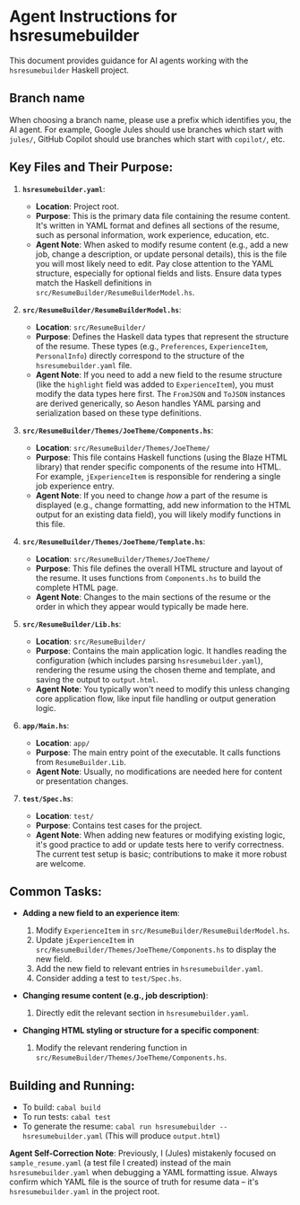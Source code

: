 # Agent Instructions for hsresumebuilder

This document provides guidance for AI agents working with the `hsresumebuilder` Haskell project.

## Branch name

When choosing a branch name, please use a prefix which identifies you, the AI agent. For example, Google Jules should use branches which start with `jules/`, GitHub Copilot should use branches which start with `copilot/`, etc.

## Key Files and Their Purpose:

1.  **`hsresumebuilder.yaml`**:
    *   **Location**: Project root.
    *   **Purpose**: This is the primary data file containing the resume content. It's written in YAML format and defines all sections of the resume, such as personal information, work experience, education, etc.
    *   **Agent Note**: When asked to modify resume content (e.g., add a new job, change a description, or update personal details), this is the file you will most likely need to edit. Pay close attention to the YAML structure, especially for optional fields and lists. Ensure data types match the Haskell definitions in `src/ResumeBuilder/ResumeBuilderModel.hs`.

2.  **`src/ResumeBuilder/ResumeBuilderModel.hs`**:
    *   **Location**: `src/ResumeBuilder/`
    *   **Purpose**: Defines the Haskell data types that represent the structure of the resume. These types (e.g., `Preferences`, `ExperienceItem`, `PersonalInfo`) directly correspond to the structure of the `hsresumebuilder.yaml` file.
    *   **Agent Note**: If you need to add a new field to the resume structure (like the `highlight` field was added to `ExperienceItem`), you must modify the data types here first. The `FromJSON` and `ToJSON` instances are derived generically, so Aeson handles YAML parsing and serialization based on these type definitions.

3.  **`src/ResumeBuilder/Themes/JoeTheme/Components.hs`**:
    *   **Location**: `src/ResumeBuilder/Themes/JoeTheme/`
    *   **Purpose**: This file contains Haskell functions (using the Blaze HTML library) that render specific components of the resume into HTML. For example, `jExperienceItem` is responsible for rendering a single job experience entry.
    *   **Agent Note**: If you need to change *how* a part of the resume is displayed (e.g., change formatting, add new information to the HTML output for an existing data field), you will likely modify functions in this file.

4.  **`src/ResumeBuilder/Themes/JoeTheme/Template.hs`**:
    *   **Location**: `src/ResumeBuilder/Themes/JoeTheme/`
    *   **Purpose**: This file defines the overall HTML structure and layout of the resume. It uses functions from `Components.hs` to build the complete HTML page.
    *   **Agent Note**: Changes to the main sections of the resume or the order in which they appear would typically be made here.

5.  **`src/ResumeBuilder/Lib.hs`**:
    *   **Location**: `src/ResumeBuilder/`
    *   **Purpose**: Contains the main application logic. It handles reading the configuration (which includes parsing `hsresumebuilder.yaml`), rendering the resume using the chosen theme and template, and saving the output to `output.html`.
    *   **Agent Note**: You typically won't need to modify this unless changing core application flow, like input file handling or output generation logic.

6.  **`app/Main.hs`**:
    *   **Location**: `app/`
    *   **Purpose**: The main entry point of the executable. It calls functions from `ResumeBuilder.Lib`.
    *   **Agent Note**: Usually, no modifications are needed here for content or presentation changes.

7.  **`test/Spec.hs`**:
    *   **Location**: `test/`
    *   **Purpose**: Contains test cases for the project.
    *   **Agent Note**: When adding new features or modifying existing logic, it's good practice to add or update tests here to verify correctness. The current test setup is basic; contributions to make it more robust are welcome.

## Common Tasks:

*   **Adding a new field to an experience item**:
    1.  Modify `ExperienceItem` in `src/ResumeBuilder/ResumeBuilderModel.hs`.
    2.  Update `jExperienceItem` in `src/ResumeBuilder/Themes/JoeTheme/Components.hs` to display the new field.
    3.  Add the new field to relevant entries in `hsresumebuilder.yaml`.
    4.  Consider adding a test to `test/Spec.hs`.

*   **Changing resume content (e.g., job description)**:
    1.  Directly edit the relevant section in `hsresumebuilder.yaml`.

*   **Changing HTML styling or structure for a specific component**:
    1.  Modify the relevant rendering function in `src/ResumeBuilder/Themes/JoeTheme/Components.hs`.

## Building and Running:

*   To build: `cabal build`
*   To run tests: `cabal test`
*   To generate the resume: `cabal run hsresumebuilder -- hsresumebuilder.yaml` (This will produce `output.html`)

**Agent Self-Correction Note**: Previously, I (Jules) mistakenly focused on `sample_resume.yaml` (a test file I created) instead of the main `hsresumebuilder.yaml` when debugging a YAML formatting issue. Always confirm which YAML file is the source of truth for resume data – it's `hsresumebuilder.yaml` in the project root.
